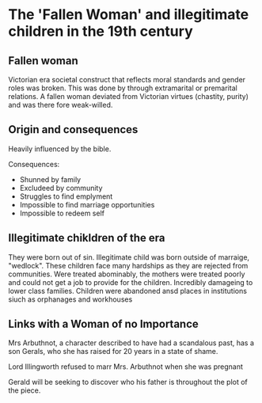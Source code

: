 # The 'Fallen Woman' and illegitimate children in the 19th century

## Fallen woman

Victorian era societal construct that reflects moral standards and gender roles was broken. This was done by through extramarital or premarital relations. A fallen woman deviated from Victorian virtues (chastity, purity) and was there fore weak-willed.

## Origin and consequences

Heavily influenced by the bible.

Consequences:
- Shunned by family
- Excludeed by community
- Struggles to find emplyment
- Impossible to find marriage opportunities
- Impossible to redeem self

## Illegitimate chikldren of the era

They were born out of sin. Illegitimate child was born outside of marraige, "wedlock". These children face many hardships as they are rejected from communities. Were treated abominably, the mothers were treated poorly and could not get a job to provide for the children. Incredibly damageing to lower class families. Children were abandoned ansd places in institutions siuch as orphanages and workhouses

## Links with a Woman of no Importance

Mrs Arbuthnot, a character described to have had a scandalous past, has a son Gerals, who she has raised for 20 years in a state of shame.

Lord Illingworth refused to marr Mrs. Arbuthnot when she was pregnant

Gerald will be seeking to discover who his father is throughout the plot of the piece.


